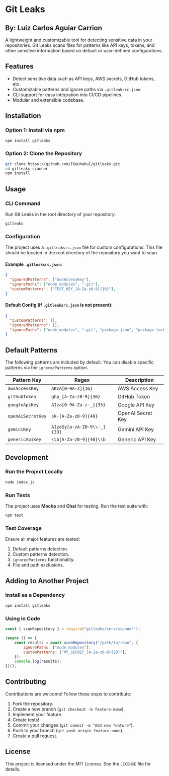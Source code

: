 # Git Leaks
## By: Luiz Carlos Aguiar Carrion

A lightweight and customizable tool for detecting sensitive data in your repositories. Git Leaks scans files for patterns like API keys, tokens, and other sensitive information based on default or user-defined configurations.


## Features

- Detect sensitive data such as API keys, AWS secrets, GitHub tokens, etc.
- Customizable patterns and ignore paths via `.gitleaksrc.json`.
- CLI support for easy integration into CI/CD pipelines.
- Modular and extensible codebase.


## Installation

### **Option 1: Install via npm**
```bash
npm install gitleaks
```

### **Option 2: Clone the Repository**
```bash
git clone https://github.com/IKuuhakuI/gitleaks.git
cd gitleaks-scanner
npm install
```

## Usage

### **CLI Command**
Run Git Leaks in the root directory of your repository:
```bash
gitleaks
```


### **Configuration**

The project uses a `.gitleaksrc.json` file for custom configurations. This file should be located in the root directory of the repository you want to scan.

#### Example `.gitleaksrc.json`:
```json
{
  "ignoredPatterns": ["awsAccessKey"],
  "ignorePaths": ["node_modules", ".git"],
  "customPatterns": ["TEST_KEY_[A-Za-z0-9]{10}"], 
}
```

#### Default Config (if `.gitleaksrc.json` is not present):
```json
{
  "customPatterns": [],
  "ignoredPatterns": [],
  "ignorePaths": ["node_modules", ".git", "package.json", "package-lock.json"],
}
```


## Default Patterns

The following patterns are included by default. You can disable specific patterns via the `ignoredPatterns` option.

| Pattern Key          | Regex                                      | Description                  |
|-----------------------|--------------------------------------------|------------------------------|
| `awsAccessKey`        | `AKIA[0-9A-Z]{16}`                        | AWS Access Key               |
| `githubToken`         | `ghp_[A-Za-z0-9]{36}`                     | GitHub Token                 |
| `googleApiKey`        | `AIza[0-9A-Za-z-_]{35}`                   | Google API Key               |
| `openAiSecretKey`     | `sk-[A-Za-z0-9]{48}`                      | OpenAI Secret Key            |
| `geminiKey`           | `AIzaSy[a-zA-Z0-9\\-_]{33}`               | Gemini API Key               |
| `genericApiKey`       | `\\b[A-Za-z0-9]{40}\\b`                   | Generic API Key              |


## Development

### **Run the Project Locally**
```bash
node index.js
```

### **Run Tests**
The project uses **Mocha** and **Chai** for testing. Run the test suite with:
```bash
npm test
```

### **Test Coverage**
Ensure all major features are tested:
1. Default patterns detection.
2. Custom patterns detection.
3. `ignoredPatterns` functionality.
4. File and path exclusions.


## Adding to Another Project

### **Install as a Dependency**
```bash
npm install gitleaks
```

### **Using in Code**
```javascript
const { scanRepository } = require("gitleaks/core/scanner");

(async () => {
    const results = await scanRepository("/path/to/repo", {
        ignorePaths: ["node_modules"],
        customPatterns: ["MY_SECRET_[A-Za-z0-9]{20}"],
    });
    console.log(results);
})();
```

## Contributing

Contributions are welcome! Follow these steps to contribute:
1. Fork the repository.
2. Create a new branch (`git checkout -b feature-name`).
3. Implement your feature.
4. Create tests!
5. Commit your changes (`git commit -m "Add new feature"`).
6. Push to your branch (`git push origin feature-name`).
7. Create a pull request.

## License

This project is licensed under the MIT License. See the `LICENSE` file for details.
